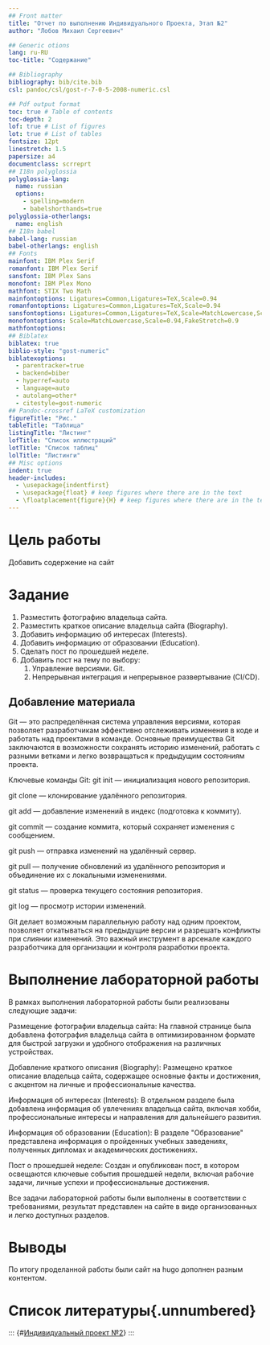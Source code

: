 ```yaml
---
## Front matter
title: "Отчет по выполнению Индивидуального Проекта, Этап №2"
author: "Лобов Михаил Сергеевич"

## Generic otions
lang: ru-RU
toc-title: "Содержание"

## Bibliography
bibliography: bib/cite.bib
csl: pandoc/csl/gost-r-7-0-5-2008-numeric.csl

## Pdf output format
toc: true # Table of contents
toc-depth: 2
lof: true # List of figures
lot: true # List of tables
fontsize: 12pt
linestretch: 1.5
papersize: a4
documentclass: scrreprt
## I18n polyglossia
polyglossia-lang:
  name: russian
  options:
    - spelling=modern
    - babelshorthands=true
polyglossia-otherlangs:
  name: english
## I18n babel
babel-lang: russian
babel-otherlangs: english
## Fonts
mainfont: IBM Plex Serif
romanfont: IBM Plex Serif
sansfont: IBM Plex Sans
monofont: IBM Plex Mono
mathfont: STIX Two Math
mainfontoptions: Ligatures=Common,Ligatures=TeX,Scale=0.94
romanfontoptions: Ligatures=Common,Ligatures=TeX,Scale=0.94
sansfontoptions: Ligatures=Common,Ligatures=TeX,Scale=MatchLowercase,Scale=0.94
monofontoptions: Scale=MatchLowercase,Scale=0.94,FakeStretch=0.9
mathfontoptions:
## Biblatex
biblatex: true
biblio-style: "gost-numeric"
biblatexoptions:
  - parentracker=true
  - backend=biber
  - hyperref=auto
  - language=auto
  - autolang=other*
  - citestyle=gost-numeric
## Pandoc-crossref LaTeX customization
figureTitle: "Рис."
tableTitle: "Таблица"
listingTitle: "Листинг"
lofTitle: "Список иллюстраций"
lotTitle: "Список таблиц"
lolTitle: "Листинги"
## Misc options
indent: true
header-includes:
  - \usepackage{indentfirst}
  - \usepackage{float} # keep figures where there are in the text
  - \floatplacement{figure}{H} # keep figures where there are in the text
---
```


# Цель работы

Добавить содержение на сайт

# Задание

1. Разместить фотографию владельца сайта.
2. Разместить краткое описание владельца сайта (Biography).
3. Добавить информацию об интересах (Interests).
4. Добавить информацию от образовании (Education).
5. Сделать пост по прошедшей неделе.
6. Добавить пост на тему по выбору:
   1. Управление версиями. Git.
   2. Непрерывная интеграция и непрерывное развертывание (CI/CD).

## Добавление материала

Git — это распределённая система управления версиями, которая позволяет разработчикам эффективно отслеживать изменения в коде и работать над проектами в команде. Основные преимущества Git заключаются в возможности сохранять историю изменений, работать с разными ветками и легко возвращаться к предыдущим состояниям проекта.

Ключевые команды Git:
git init — инициализация нового репозитория.

git clone — клонирование удалённого репозитория.

git add — добавление изменений в индекс (подготовка к коммиту).

git commit — создание коммита, который сохраняет изменения с сообщением.

git push — отправка изменений на удалённый сервер.

git pull — получение обновлений из удалённого репозитория и объединение их с локальными изменениями.

git status — проверка текущего состояния репозитория.

git log — просмотр истории изменений.

Git делает возможным параллельную работу над одним проектом, позволяет откатываться на предыдущие версии и разрешать конфликты при слиянии изменений. Это важный инструмент в арсенале каждого разработчика для организации и контроля разработки проекта.


# Выполнение лабораторной работы

В рамках выполнения лабораторной работы были реализованы следующие задачи:

Размещение фотографии владельца сайта: На главной странице была добавлена фотография владельца сайта в оптимизированном формате для быстрой загрузки и удобного отображения на различных устройствах.

Добавление краткого описания (Biography): Размещено краткое описание владельца сайта, содержащее основные факты и достижения, с акцентом на личные и профессиональные качества.

Информация об интересах (Interests): В отдельном разделе была добавлена информация об увлечениях владельца сайта, включая хобби, профессиональные интересы и направления для дальнейшего развития.

Информация об образовании (Education): В разделе "Образование" представлена информация о пройденных учебных заведениях, полученных дипломах и академических достижениях.

Пост о прошедшей неделе: Создан и опубликован пост, в котором освещаются ключевые события прошедшей недели, включая рабочие задачи, личные успехи и профессиональные достижения.

Все задачи лабораторной работы были выполнены в соответствии с требованиями, результат представлен на сайте в виде организованных и легко доступных разделов.


# Выводы

По итогу проделанной работы были сайт на hugo дополнен разным контентом. 

# Список литературы{.unnumbered}

::: {#[Индивидуальный проект №2](https://pepsimonster.github.io/)}
:::